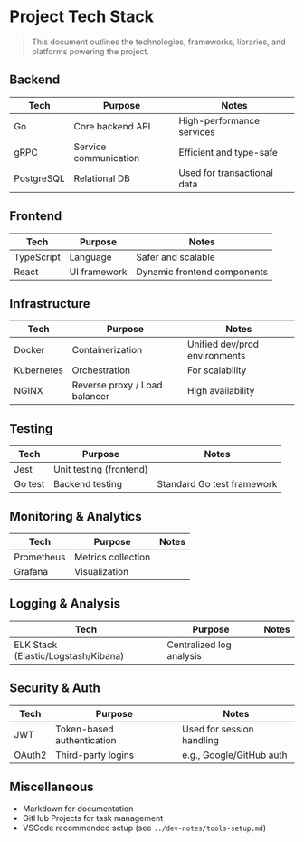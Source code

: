 <!--
START OF: stack.md
Purpose: Outlines the technology stack that will be used when building the project.
Update Frequency: Whenever a new technology is integrated into the project.
Location: docs/project-management/stack.md
-->

# Project Tech Stack

> This document outlines the technologies, frameworks, libraries, and platforms powering the project.

## Backend

| Tech       | Purpose               | Notes                       |
|------------|-----------------------|-----------------------------|
| Go         | Core backend API      | High-performance services   |
| gRPC       | Service communication | Efficient and type-safe     |
| PostgreSQL | Relational DB         | Used for transactional data |

## Frontend

| Tech       | Purpose      | Notes                       |
|------------|--------------|-----------------------------|
| TypeScript | Language     | Safer and scalable          |
| React      | UI framework | Dynamic frontend components |

## Infrastructure

| Tech       | Purpose                       | Notes                         |
|------------|-------------------------------|-------------------------------|
| Docker     | Containerization              | Unified dev/prod environments |
| Kubernetes | Orchestration                 | For scalability               |
| NGINX      | Reverse proxy / Load balancer | High availability             |

## Testing

| Tech    | Purpose                 | Notes                      |
|---------|-------------------------|----------------------------|
| Jest    | Unit testing (frontend) |                            |
| Go test | Backend testing         | Standard Go test framework |

## Monitoring & Analytics

| Tech       | Purpose            | Notes |
|------------|--------------------|-------|
| Prometheus | Metrics collection |       |
| Grafana    | Visualization      |       |

## Logging & Analysis

| Tech                                | Purpose                  | Notes |
|-------------------------------------|--------------------------|-------|
| ELK Stack (Elastic/Logstash/Kibana) | Centralized log analysis |       |


## Security & Auth

| Tech   | Purpose                    | Notes                     |
|--------|----------------------------|---------------------------|
| JWT    | Token-based authentication | Used for session handling |
| OAuth2 | Third-party logins         | e.g., Google/GitHub auth  |

## Miscellaneous

- Markdown for documentation
- GitHub Projects for task management
- VSCode recommended setup (see `../dev-notes/tools-setup.md`)

<!-- END OF stack.md -->
